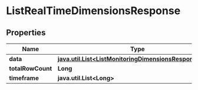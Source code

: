 

# ListRealTimeDimensionsResponse

## Properties

Name | Type | Description | Notes
------------ | ------------- | ------------- | -------------
**data** | [**java.util.List&lt;ListMonitoringDimensionsResponseData&gt;**](ListMonitoringDimensionsResponseData.md) |  |  [optional]
**totalRowCount** | **Long** |  |  [optional]
**timeframe** | **java.util.List&lt;Long&gt;** |  |  [optional]




